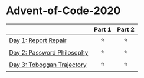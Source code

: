 # Advent-of-Code-2020

|  | Part 1 | Part 2 |
|---|:---:|:---:|
| [Day 1: Report Repair](day%201) | ⭐ | ⭐ |
| [Day 2: Password Philosophy](day%202) | ⭐ | ⭐ |
| [Day 3: Toboggan Trajectory](day%203) | ⭐ | ⭐ |
